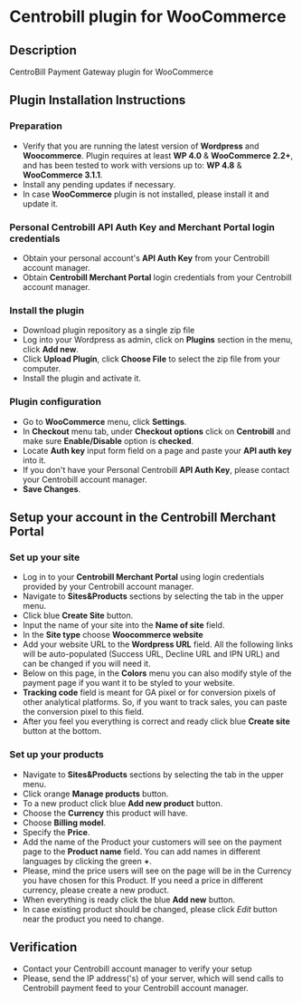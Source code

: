 # Centrobill plugin for WooCommerce  

## Description
CentroBill Payment Gateway plugin for WooCommerce   




##  Plugin Installation Instructions  

### Preparation 
* Verify that you are running the latest version of __Wordpress__ and __Woocommerce__. Plugin requires at least __WP 4.0__  & __WooCommerce 2.2+__, and has been tested to work with versions up to: __WP 4.8__ & __WooCommerce 3.1.1__.
* Install any pending updates if necessary. 
* In case __WooCommerce__ plugin is not installed, please install it and update it.

### Personal Centrobill API Auth Key and Merchant Portal login credentials
* Obtain your personal account's __API Auth Key__ from your Centrobill account manager.
* Obtain __Centrobill Merchant Portal__ login credentials from your Centrobill account manager.

### Install the plugin 
* Download plugin repository as a single zip file 
* Log into your Wordpress as admin, click on __Plugins__ section in the menu, click __Add new__. 
* Click __Upload Plugin__, click __Choose File__ to select the zip file from your computer. 
* Install the plugin and activate it.  

### Plugin configuration 
* Go to __WooCommerce__ menu, click __Settings__. 
* In __Checkout__ menu tab, under __Checkout options__ click on __Centrobill__ and make sure __Enable/Disable__ option is __checked__. 
* Locate __Auth key__ input form field on a page and paste your __API auth key__ into it. 
* If you don't have your Personal Centrobill __API Auth Key__, please contact your Centrobill account manager.
* __Save Changes__.  

## Setup your account in the Centrobill Merchant Portal

### Set up your site
* Log in to your __Centrobill Merchant Portal__ using login credentials provided by your Centrobill account manager.
* Navigate to __Sites&Products__ sections by selecting the tab in the upper menu.
* Click blue __Create Site__ button.
* Input the name of your site into the __Name of site__ field. 
* In the __Site type__ choose __Woocommerce website__
* Add your website URL to the __Wordpress URL__ field. All the following links will be auto-populated (Success URL, Decline URL and IPN URL) and can be changed if you will need it.
* Below on this page, in the __Colors__ menu you can also modify style of the payment page if you want it to be styled to your website.
* __Tracking code__ field is meant for GA pixel or for conversion pixels of other analytical platforms. So, if you want to track sales, you can paste the conversion pixel to this field.
* After you feel you everything is correct and ready click blue __Create site__ button at the bottom.

### Set up your products
* Navigate to __Sites&Products__ sections by selecting the tab in the upper menu.
* Click orange __Manage products__ button.
* To a new product click blue __Add new product__ button.
* Choose the __Currency__ this product will have.
* Choose __Billing model__.
* Specify the __Price__.
* Add the name of the Product your customers will see on the payment page to the __Product name__ field. You can add names in different languages by clicking the green __+__. 
* Please, mind the price users will see on the page will be in the Currency you have chosen for this Product. If you need a price in different currency, please create a new product.
* When everything is ready click the blue __Add new__ button.
* In case existing product should be changed, please click _Edit_ button near the product you need to change.

## Verification 
* Contact your Centrobill account manager to verify your setup
* Please, send the IP address('s) of your server, which will send calls to Centrobill payment feed to your Centrobill account manager.
